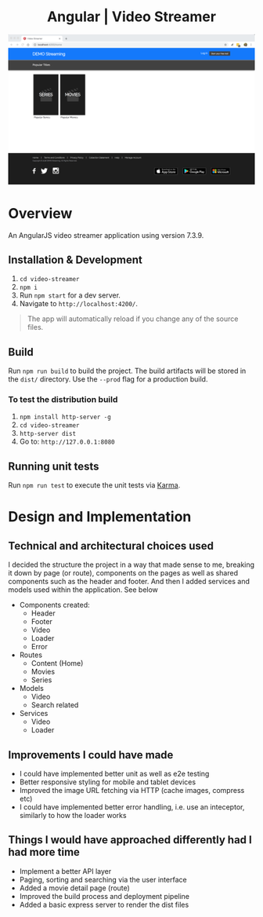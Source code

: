 <h1 align="center">Angular | Video Streamer</h1>

<p align="center">
  <img src="HomeScreen.png">
</p>

# Overview

An AngularJS video streamer application using version 7.3.9.

## Installation & Development

1. `cd video-streamer`  
2. `npm i`  
3. Run `npm start` for a dev server. 
4. Navigate to `http://localhost:4200/`. 

> The app will automatically reload if you change any of the source files.

## Build

Run `npm run build` to build the project. The build artifacts will be stored in the `dist/` directory. Use the `--prod` flag for a production build.

### To test the distribution build

1. `npm install http-server -g`  
2. `cd video-streamer`  
3. `http-server dist`
4. Go to: `http://127.0.0.1:8080`

## Running unit tests

Run `npm run test` to execute the unit tests via [Karma](https://karma-runner.github.io).

# Design and Implementation

## Technical and architectural choices used 

I decided the structure the project in a way that made sense to me, breaking it down by page (or route), components on the pages as well as shared components such as the header and footer. And then I added services and models used within the application. See below

- Components created:
   - Header
   - Footer
   - Video
   - Loader
   - Error
- Routes
   - Content (Home)
   - Movies
   - Series
- Models
   - Video
   - Search related
- Services
   - Video
   - Loader

## Improvements I could have made

- I could have implemented better unit as well as e2e testing
- Better responsive styling for mobile and tablet devices
- Improved the image URL fetching via HTTP (cache images, compress etc)
- I could have implemented better error handling, i.e. use an inteceptor, similarly to how the loader works

## Things I would have approached differently had I had more time

- Implement a better API layer
- Paging, sorting and searching via the user interface
- Added a movie detail page (route)
- Improved the build process and deployment pipeline 
- Added a basic express server to render the dist files